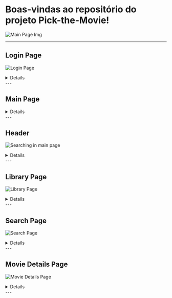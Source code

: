 # Boas-vindas ao repositório do projeto Pick-the-Movie!

![Main Page Img](https://i.ibb.co/cyDGZhK/main-2.png)

---

## Login Page

![Login Page](https://i.ibb.co/r4F1RqN/login-page.png)
<details>
<summary>Details</summary>
  
  - Email field
  - 8 digit password field
  - Login button
  
  -Google login
  
</details>
---

## Main Page

<details>
<summary>Details</summary>
  ![Main Page Img](https://i.ibb.co/cyDGZhK/main-2.png)
    
  - Pick The Movie button chooses a random movie from the library and shows it as a pop up over the page
  - My Library Button takes to the Library page
  
</details>
---

## Header

![Searching in main page](https://i.ibb.co/Syw17m1/search-in-main.png)
<details>
<summary>Details</summary>
  
  - Profile picture (allows user to logout)
  - Search box
  - Results show as user writes and have a button to instantly add the movie to the library
    
</details>
---

## Library Page

![Library Page](https://i.ibb.co/WBQCwpv/library-page.png)

<details>
<summary>Details</summary>
  
  - Clicking a movie sends user to the Movie Details page
  - Pick The Movie button chooses a random movie from the library and shows it as a pop up over the page
  
</details>
---

## Search Page

![Search Page](https://i.ibb.co/J5y2N66/search-page-clear.png)
<details>
<summary>Details</summary>
  
  - Filters
    - Genre
    - Decade
    - Director
    - Starring
  
  - Cards de filmes contém um botão para adicionar ou remover da Biblioteca
  
</details>
---

## Movie Details Page

![Movie Details Page](https://i.ibb.co/87dXmf4/movie-details.png)
<details>
<summary>Details</summary>
  
 - Imagem
 - Informações da API
 - Botão para adicionar ou remover da Biblioteca
  
</details>
---


 
